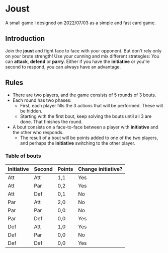 # Joust

A small game I designed on 2022/07/03 as a simple and fast card game.

## Introduction

Join the **joust** and fight face to face with your opponent. But don't rely only on your brute strength! Use your cunning and mix different strategies: You can **attack**, **defend** or **parry**. Either if you have the **initiative** or you're second to respond, you can always have an advantage.

## Rules

- There are two players, and the game consists of 5 rounds of 3 bouts.
- Each round has two phases:
	+ First, each player fills the 3 actions that will be performed. These will be hidden.
	+ Starting with the first bout, keep solving the bouts until all 3 are done. That finishes the round.
- A bout consists on a face-to-face between a player with **initiative** and the other who responds.
	+ The result of a bout will be points added to one of the two players, and perhaps the **initiative** switching to the other player.
	
### Table of bouts

| Initiative | Second | Points | Change initiative?
| --- | --- | --- | --- |
| Att | Att | 1,1 | Yes |
| Att | Par | 0,2 | Yes |
| Att | Def | 0,1 | No |
| Par | Att | 2,0 | No |
| Par | Par | 0,0 | No |
| Par | Def | 0,0 | Yes |
| Def | Att | 1,0 | Yes |
| Def | Par | 0,0 | No |
| Def | Def | 0,0 | Yes |


